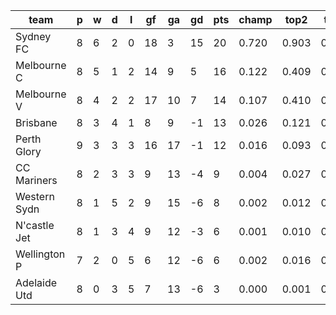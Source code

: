 |     team     | p | w | d | l | gf | ga | gd | pts | champ | top2  | top3  | top4  |  5-7  | bot4  | bot3  | bot2  |
|--------------|---|---|---|---|----|----|----|-----|-------|-------|-------|-------|-------|-------|-------|-------|
| Sydney FC    | 8 | 6 | 2 | 0 | 18 |  3 | 15 |  20 | 0.720 | 0.903 | 0.968 | 0.988 | 0.012 | 0.001 | 0.000 | 0.000|
| Melbourne C  | 8 | 5 | 1 | 2 | 14 |  9 |  5 |  16 | 0.122 | 0.409 | 0.660 | 0.819 | 0.163 | 0.043 | 0.017 | 0.006|
| Melbourne V  | 8 | 4 | 2 | 2 | 17 | 10 |  7 |  14 | 0.107 | 0.410 | 0.652 | 0.813 | 0.169 | 0.045 | 0.019 | 0.006|
| Brisbane     | 8 | 3 | 4 | 1 |  8 |  9 | -1 |  13 | 0.026 | 0.121 | 0.278 | 0.476 | 0.412 | 0.209 | 0.113 | 0.046|
| Perth Glory  | 9 | 3 | 3 | 3 | 16 | 17 | -1 |  12 | 0.016 | 0.093 | 0.224 | 0.403 | 0.451 | 0.261 | 0.147 | 0.066|
| CC Mariners  | 8 | 2 | 3 | 3 |  9 | 13 | -4 |   9 | 0.004 | 0.027 | 0.081 | 0.173 | 0.476 | 0.525 | 0.352 | 0.200|
| Western Sydn | 8 | 1 | 5 | 2 |  9 | 15 | -6 |   8 | 0.002 | 0.012 | 0.042 | 0.099 | 0.378 | 0.681 | 0.523 | 0.338|
| N'castle Jet | 8 | 1 | 3 | 4 |  9 | 12 | -3 |   6 | 0.001 | 0.010 | 0.037 | 0.089 | 0.360 | 0.707 | 0.551 | 0.370|
| Wellington P | 7 | 2 | 0 | 5 |  6 | 12 | -6 |   6 | 0.002 | 0.016 | 0.054 | 0.124 | 0.409 | 0.632 | 0.468 | 0.298|
| Adelaide Utd | 8 | 0 | 3 | 5 |  7 | 13 | -6 |   3 | 0.000 | 0.001 | 0.005 | 0.018 | 0.171 | 0.896 | 0.811 | 0.669|

